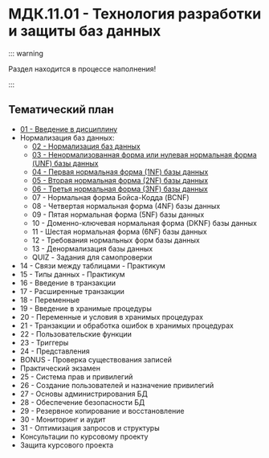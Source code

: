 # МДК.11.01 - Технология разработки и защиты баз данных

::: warning

Раздел находится в процессе наполнения!

:::

## Тематический план

- [01 - Введение в дисциплину](./lectures/01_lecture.md)
- Нормализация баз данных:
  - [02 - Нормализация баз данных](./lectures/02_lecture.md)
  - [03 - Ненормализованная форма или нулевая нормальная форма (UNF) базы данных](./lectures/03_lecture.md)
  - [04 - Первая нормальная форма (1NF) базы данных](./lectures/04_lecture.md)
  - [05 - Вторая нормальная форма (2NF) базы данных](./lectures/05_lecture.md)
  - [06 - Третья нормальная форма (3NF) базы данных](./lectures/06_lecture.md)
  - 07 - Нормальная форма Бойса-Кодда (BCNF)
  - 08 - Четвертая нормальная форма (4NF) базы данных
  - 09 - Пятая нормальная форма (5NF) базы данных
  - 10 - Доменно-ключевая нормальная форма (DKNF) базы данных
  - 11 - Шестая нормальная форма (6NF) базы данных
  - 12 - Требования нормальных форм базы данных
  - 13 - Денормализация базы данных
  - QUIZ - Задания для самопроверки
- 14 - Связи между таблицами - Практикум
- 15 - Типы данных - Практикум
- 16 - Введение в транзакции
- 17 - Расширенные транзакции
- 18 - Переменные
- 19 - Введение в хранимые процедуры
- 20 - Переменные и условия в хранимых процедурах
- 21 - Транзакции и обработка ошибок в хранимых процедурах
- 22 - Пользовательские функции
- 23 - Триггеры
- 24 - Представления
- BONUS - Проверка существования записей
- Практический экзамен
- 25 - Система прав и привилегий
- 26 - Создание пользователей и назначение привилегий
- 27 - Основы администрирования БД
- 28 - Обеспечение безопасности БД
- 29 - Резервное копирование и восстановление
- 30 - Мониторинг и аудит
- 31 - Оптимизация запросов и структуры
- Консультации по курсовому проекту
- Защита курсового проекта
